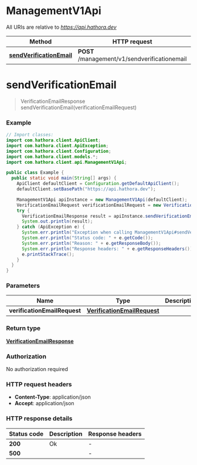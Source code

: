 # ManagementV1Api

All URIs are relative to *https://api.hathora.dev*

| Method | HTTP request | Description |
|------------- | ------------- | -------------|
| [**sendVerificationEmail**](ManagementV1Api.md#sendVerificationEmail) | **POST** /management/v1/sendverificationemail |  |


<a id="sendVerificationEmail"></a>
# **sendVerificationEmail**
> VerificationEmailResponse sendVerificationEmail(verificationEmailRequest)



### Example
```java
// Import classes:
import com.hathora.client.ApiClient;
import com.hathora.client.ApiException;
import com.hathora.client.Configuration;
import com.hathora.client.models.*;
import com.hathora.client.api.ManagementV1Api;

public class Example {
  public static void main(String[] args) {
    ApiClient defaultClient = Configuration.getDefaultApiClient();
    defaultClient.setBasePath("https://api.hathora.dev");

    ManagementV1Api apiInstance = new ManagementV1Api(defaultClient);
    VerificationEmailRequest verificationEmailRequest = new VerificationEmailRequest(); // VerificationEmailRequest | 
    try {
      VerificationEmailResponse result = apiInstance.sendVerificationEmail(verificationEmailRequest);
      System.out.println(result);
    } catch (ApiException e) {
      System.err.println("Exception when calling ManagementV1Api#sendVerificationEmail");
      System.err.println("Status code: " + e.getCode());
      System.err.println("Reason: " + e.getResponseBody());
      System.err.println("Response headers: " + e.getResponseHeaders());
      e.printStackTrace();
    }
  }
}
```

### Parameters

| Name | Type | Description  | Notes |
|------------- | ------------- | ------------- | -------------|
| **verificationEmailRequest** | [**VerificationEmailRequest**](VerificationEmailRequest.md)|  | |

### Return type

[**VerificationEmailResponse**](VerificationEmailResponse.md)

### Authorization

No authorization required

### HTTP request headers

 - **Content-Type**: application/json
 - **Accept**: application/json

### HTTP response details
| Status code | Description | Response headers |
|-------------|-------------|------------------|
| **200** | Ok |  -  |
| **500** |  |  -  |

